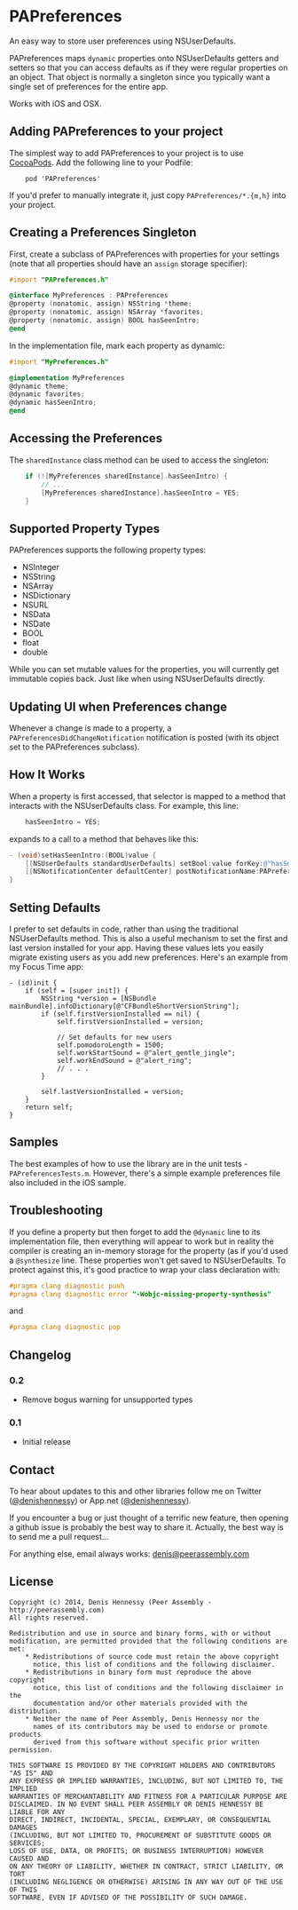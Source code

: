 # PAPreferences

An easy way to store user preferences using NSUserDefaults.

PAPreferences maps `dynamic` properties onto NSUserDefaults getters and setters so that you can access defaults as if they were regular properties on an object. That object is normally a singleton since you typically want a single set of preferences for the entire app.

Works with iOS and OSX.

## Adding PAPreferences to your project

The simplest way to add PAPreferences to your project is to use [CocoaPods](http://cocoapods.org). 
Add the following line to your Podfile:

```
	pod 'PAPreferences'
```

If you'd prefer to manually integrate it, just copy `PAPreferences/*.{m,h}` into your project.

## Creating a Preferences Singleton

First, create a subclass of PAPreferences with properties for your settings (note that all properties should have an `assign` storage specifier):

```objective-c
#import "PAPreferences.h"

@interface MyPreferences : PAPreferences
@property (nonatomic, assign) NSString *theme;
@property (nonatomic, assign) NSArray *favorites;
@property (nonatomic, assign) BOOL hasSeenIntro;
@end
```

In the implementation file, mark each property as dynamic:

```objective-c
#import "MyPreferences.h"

@implementation MyPreferences
@dynamic theme;
@dynamic favorites;
@dynamic hasSeenIntro;
@end
```

## Accessing the Preferences

The `sharedInstance` class method can be used to access the singleton:

```objective-c
	if (![MyPreferences sharedInstance].hasSeenIntro) {
		// ...
		[MyPreferences sharedInstance].hasSeenIntro = YES;
	}
```

## Supported Property Types

PAPreferences supports the following property types:

 * NSInteger
 * NSString
 * NSArray
 * NSDictionary
 * NSURL
 * NSData
 * NSDate
 * BOOL
 * float
 * double

While you can set mutable values for the properties, you will currently get immutable copies back. Just like when using NSUserDefaults directly.

## Updating UI when Preferences change

Whenever a change is made to a property, a `PAPreferencesDidChangeNotification` notification is posted (with its object set to the PAPreferences subclass).

## How It Works

When a property is first accessed, that selector is mapped to a method that interacts with the NSUserDefaults class. For example, this line:

```objective-c
	hasSeenIntro = YES;
```

expands to a call to a method that behaves like this:

```objective-c
- (void)setHasSeenIntro:(BOOL)value {
	[[NSUserDefaults standardUserDefaults] setBool:value forKey:@"hasSeenIntro"];
    [[NSNotificationCenter defaultCenter] postNotificationName:PAPreferencesDidChangeNotification object:self];
}
```

## Setting Defaults

I prefer to set defaults in code, rather than using the traditional NSUserDefaults method.  This is also a useful mechanism to set the first and last version installed for your app. Having these values lets you easily migrate existing users as you add new preferences. Here's an example from my Focus Time app:

    - (id)init {
        if (self = [super init]) {
            NSString *version = [NSBundle mainBundle].infoDictionary[@"CFBundleShortVersionString"];
            if (self.firstVersionInstalled == nil) {
                self.firstVersionInstalled = version;
            
                // Set defaults for new users
                self.pomodoroLength = 1500;
                self.workStartSound = @"alert_gentle_jingle";
                self.workEndSound = @"alert_ring";
                // . . .
            }
        
            self.lastVersionInstalled = version;
        }
        return self;
    }

## Samples

The best examples of how to use the library are in the unit tests - `PAPreferencesTests.m`. However, there's a simple example preferences file also included in the iOS sample.

## Troubleshooting
If you define a property but then forget to add the `@dynamic` line to its implementation file, then everything will appear to work but in reality the compiler is creating an in-memory storage for the property (as if you'd used a `@synthesize` line. These properties won't get saved to NSUserDefaults. To protect against this, it's good practice to wrap your class declaration with:

```objective-c
#pragma clang diagnostic push
#pragma clang diagnostic error "-Wobjc-missing-property-synthesis"
```

and

```objective-c
#pragma clang diagnostic pop
```

## Changelog

### 0.2
 * Remove bogus warning for unsupported types
 
### 0.1 
 *  Initial release

## Contact

To hear about updates to this and other libraries follow me on Twitter ([@denishennessy](http://twitter.com/denishennessy)) or App.net ([@denishennessy](http://alpha.app.net/denishennessy)).

If you encounter a bug or just thought of a terrific new feature, then opening a github issue is probably the best way to share it. 
Actually, the best way is to send me a pull request...

For anything else, email always works: [denis@peerassembly.com](mailto:denis@peerassembly.com)

## License

```
Copyright (c) 2014, Denis Hennessy (Peer Assembly - http://peerassembly.com)
All rights reserved.

Redistribution and use in source and binary forms, with or without
modification, are permitted provided that the following conditions are met:
    * Redistributions of source code must retain the above copyright
      notice, this list of conditions and the following disclaimer.
    * Redistributions in binary form must reproduce the above copyright
      notice, this list of conditions and the following disclaimer in the
      documentation and/or other materials provided with the distribution.
    * Neither the name of Peer Assembly, Denis Hennessy nor the
      names of its contributors may be used to endorse or promote products
      derived from this software without specific prior written permission.

THIS SOFTWARE IS PROVIDED BY THE COPYRIGHT HOLDERS AND CONTRIBUTORS "AS IS" AND
ANY EXPRESS OR IMPLIED WARRANTIES, INCLUDING, BUT NOT LIMITED TO, THE IMPLIED
WARRANTIES OF MERCHANTABILITY AND FITNESS FOR A PARTICULAR PURPOSE ARE
DISCLAIMED. IN NO EVENT SHALL PEER ASSEMBLY OR DENIS HENNESSY BE LIABLE FOR ANY
DIRECT, INDIRECT, INCIDENTAL, SPECIAL, EXEMPLARY, OR CONSEQUENTIAL DAMAGES
(INCLUDING, BUT NOT LIMITED TO, PROCUREMENT OF SUBSTITUTE GOODS OR SERVICES;
LOSS OF USE, DATA, OR PROFITS; OR BUSINESS INTERRUPTION) HOWEVER CAUSED AND
ON ANY THEORY OF LIABILITY, WHETHER IN CONTRACT, STRICT LIABILITY, OR TORT
(INCLUDING NEGLIGENCE OR OTHERWISE) ARISING IN ANY WAY OUT OF THE USE OF THIS
SOFTWARE, EVEN IF ADVISED OF THE POSSIBILITY OF SUCH DAMAGE.
```

